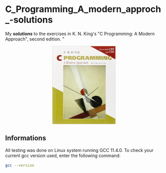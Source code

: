 # C_Programming_A_modern_approch_-solutions
My ***solutions*** to the exercises in K. N. King's "C Programming: A
Modern Approach", second edition. "

<p align="center">
<img src="cover.jpg" width="203" height="250"/>
</p>

## Informations
All testing was done on Linux system running GCC 11.4.0. 
To check your current gcc version used, enter the following command:
```bash
gcc --version
```
